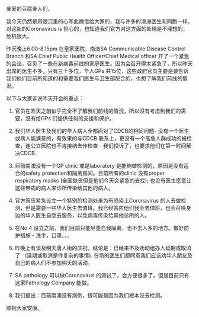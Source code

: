 亲爱的豆腐亲人们，

我今天仍然是用很沉重的心写此微信给大家的，我与许多的澳洲医生和同胞一样，对这新的Coronavirus is 担心的，也知道我们官方对这方面的处理是不理想的，危机很大。

昨天晚上6.00-8.15pm 在皇家医院，南澳SA Communicable Disease Control Branch 和SA Chief Public Health Officer/Chief Medical officer 开了一个紧急的会议，召见了一些在新病毒前线的家庭医生。因为会召开得太紧急了，所以昨天出席的医生不多，只有三十多位，华人GPs 共15位，这些政府官员主要是要告诉我们他们目前所知道的和需要我们医生与卫生部配合的，也想了解我们前线的情況。

以下与大家诉说昨天开会的重点：

1. 官员在昨天之前似乎完全不了解我们前线的情況，所以沒有考虑到我们的需要，沒有给GPs 们提供任何的支援和保护。

2. 我们华人医生及我们的华人病人全都面对了CDCB的相同问题- 没有一个医生或病人能满意的，有效果的与CDCB 联系上，更没有一个高危人群成功的被检查，连公立医院也不肯接纳去作检查 - 我们投诉了，也要求他们在第一时间解决CDCB. 

3. 目前南澳没有一个GP clinic 或是laboratory 是能夠做检测的，原因是没有适合的safety protection和隔离房间。目前所有的clinic 没有proper respiratory masks (全国缺货但是他们今天会紧急的去找); 也没有医生愿意让这些带病的病人来诊所传染给其他的病人。

4. 官方答应紧急设立一个特别的检测处来为有恐染上Coronavirus 的人去做检测，但是需要一些华人医生去值班。我已经答应他们我会去值班，也会召唤身边的华人医生自愿去服务，以免病毒传染给其他诊所的人。 

5. 在No 4 设立之前，我们目前只能尽量自我隔离，也不去人多的地方。做好防护措施 - 洗手，口罩.....

6. 昨晚上有谈及明天唐人街的庆祝，结论是：已经来不及劝动组办人延期或取消了 （延期或取消是件复杂的事情). 在场的医生们都同意我们应该劝华人朋友及自己的病人们不参加明天的活动。

7. SA pathology 可以做Coronavirus 的测试了，会方便很多了。但是目前只有这家Pathology Company 能做。

8. 我们提出：目前南澳没有病例，很可能是因为我们根本没去检测。

顺祝大家安康。
